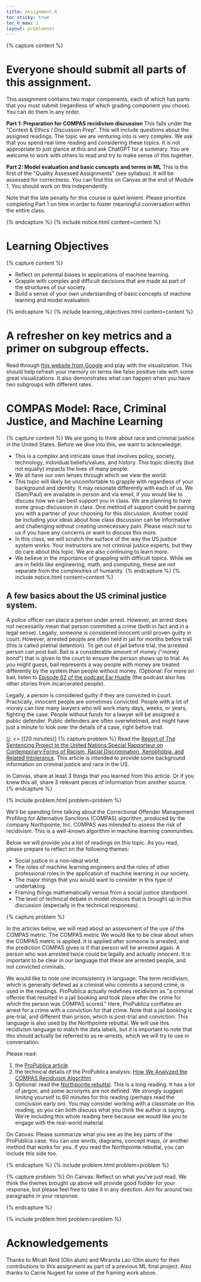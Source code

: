 ```yaml
---
title: Assignment 6
toc_sticky: true 
toc_h_max: 1
layout: problemset
---
```


{% capture content %}
# Everyone should submit all parts of this assignment.
This assignment contains two major components, each of which has parts that you must submit (regardless of which grading component you chose).
You can do them in any order.

**Part 1: Preparation for COMPAS recidivism discussion**
This falls under the "Context & Ethics / Discussion Prep". This will include questions about the assigned readings. The topic we are venturing into is very complex. We ask that you spend real time reading and considering these topics. It is not appropriate to just glance at this and ask ChatGPT for a summary. You are welcome to work with others to read and try to make sense of this together.

**Part 2: Model evaluation and basic concepts and terms in ML**
This is the first of the "Quality Assessed Assignments" (see syllabus). It will be assessed for correctness. You can find this on Canvas at the end of Module 1. You should work on this independently.

Note that the late penalty for this course is quiet lenient. Please prioritize completing Part 1 on time in order to foster meaningful conversation within the entire class. 

{% endcapture %}
{% include notice.html content=content %}


# Learning Objectives

{% capture content %}
* Reflect on potential biases in applications of machine learning.
* Grapple with complex and difficult decisions that are made as part of the structures of our society.
* Build a sense of your own understanding of basic concepts of machine learning and model evaluation.

{% endcapture %}
{% include learning_objectives.html content=content %}



# A refresher on key metrics and a primer on subgroup effects.

Read through [this website from Google](https://research.google.com/bigpicture/attacking-discrimination-in-ml/}) and play with the visualization. This should help refresh your memory on terms like false positive rate with some great visualizations. It also demonstrates what can happen when you have two subgroups with different rates.


# COMPAS Model: Race, Criminal Justice, and Machine Learning

{% capture content %}
We are going to think about race and criminal justice in the United States. Before we dive into this, we want to acknowledge:

* This is a complex and intricate issue that involves policy, society, technology, individual beliefs/values, and history. This topic directly (but not equally) impacts the lives of many people.
* We all have our own lenses through which we view the world.
* This topic will likely be uncomfortable to grapple with regardless of your background and identity. It may resonate differently with each of us. We (Sam/Paul) are available in person and via email, if you would like to discuss how we can best support you in class. We are planning to have some group discussion in class. One method of support could be pairing you with a partner of your choosing for this discussion. Another could be including your ideas about how class discussion can be informative and challenging without creating unnecessary pain. Please reach out to us if you have any concerns or want to discuss this more.
* In this class, we will scratch the surface of the way the US justice system works. Your instructors are not criminal justice experts, but they do care about this topic. We are also continuing to learn more.
* We believe in the importance of grappling with difficult topics. While we are in fields like engineering, math, and computing, these are not separate from the complexities of humanity.
{% endcapture %}
{% include notice.html content=content %}

## A few basics about the US criminal justice system. 

A police officer can place a person under arrest. However, an arrest does not necessarily mean that person committed a crime (both in fact and in a legal sense). Legally, someone is considered innocent until proven guilty in court. However, arrested people are often held in jail for months before trail (this is called pretrial detention). To get out of jail before trial, the arrested person can post bail. Bail is a considerable amount of money ("money bond") that is given to the court to ensure the person shows up to trial. As you might guess, bail represents a way people with money are treated differently by the system than people without money.  (Optional: For more on bail, listen to [Episode 62 of the podcast Ear Hustle](https://www.earhustlesq.com/episodes/2021/9/22/do-it-movin) (the podcast also has other stories from incarcerated people). 

Legally, a person is considered guilty if they are convicted in court. Practically, innocent people are sometimes convicted. People with a lot of money can hire many lawyers who will work many days, weeks, or years, fighting the case. People without funds for a lawyer will be assigned a public defender. Public defenders are often overwhelmed, and might have just a minute to look over the details of a case, right before trail.

[//]: <> [(20 minutes)] 
{% capture problem %}
Read the [Report of The Sentencing Project to the United Nations Special Rapporteur on Contemporary Forms of Racism, Racial Discrimination, Xenophobia, and Related Intolerance](https://www.sentencingproject.org/publications/un-report-on-racial-disparities/). This article is intended to provide some background information on criminal justice and race in the US. 

In Canvas, share at least 3 things that you learned from this article. Or if you knew this all, share 3 relevant pieces of information from another source.
{% endcapture %}

{% include problem.html problem=problem %}

We'll be spending time talking about the Correctional Offender Management Profiling for Alternative Sanctions (COMPAS) algorithm, produced by the company Northpointe, Inc. COMPAS was intended to assess the risk of recidivism. This is a well-known algorithm in machine learning communities. 

Below we will provide you a list of readings on this topic. As you read, please prepare to reflect on the following themes:
* Social justice in a non-ideal world.
* The roles of machine learning engineers and the roles of other professional roles in the application of machine learning in our society.
* The major things that you would want to consider in this type of undertaking.
* Framing things mathematically versus from a social justice standpoint.
* The level of technical debate in model choices that is brought up in this discussion (especially in the technical responses). 



[//]: <> (100 minutes)
{% capture problem %}

In the articles below, we will read about an assessment of the use of the COMPAS metric. The COMPAS metric  We would like to be clear about when the COMPAS metric is applied. It is applied after someone is arrested, and the prediction COMPAS gives is if that person will be arrested again. A person who was arrested twice could be legally and actually innocent. It is important to be clear in our language that these are arrested people, and not convicted criminals.

We would like to note one inconsistency in language: The term recidivism, which is generally defined as a criminal who commits a second crime, is used in the readings. ProPublica actually redefines recidivism as "a criminal offense that resulted in a jail booking and took place after the crime for which the person was COMPAS scored." Here, ProPublica conflates an arrest for a crime with a conviction for that crime. Note that a jail booking is pre-trial, and different than prison, which is post-trial and conviction. This language is also used by the Northpointe rebuttal. We will use this recidivism language to match the data labels, but it is important to note that this should actually be referred to as re-arrests, which we will try to use in conversation.

Please read: 
1. the [ProPublica article](https://www.propublica.org/article/machine-bias-risk-assessments-in-criminal-sentencing).
2. the technical details of the ProPublica analysis: [How We Analyzed the COMPAS Recidivism Algorithm](https://www.propublica.org/article/how-we-analyzed-the-compas-recidivism-algorithm)
3. Optional: read the [Northpointe rebuttal](https://drive.google.com/file/d/1SSbotzlsVkj4L2VhPC7R_XH0VBqOQsnT/view?usp=sharing). This is a long reading. It has a lot of jargon, and some acronyms are not defined. We strongly suggest limiting yourself to 60 minutes for this reading (perhaps read the conclusion early on). You may consider working with a classmate on this reading, so you can both discuss what you think the author is saying. We're including this whole reading here because we would like you to engage with the real-world material.

On Canvas: 
Please summarize what you see as the key parts of the ProPublica case. You can use words, diagrams, concept maps, or another method that works for you. If you read the Northpointe rebuttal, you can include this side too. 

{% endcapture %}
{% include problem.html problem=problem %}


{% capture problem %}
On Canvas:
Reflect on what you've just read.  We think the themes brought up above will provide good fodder for your response, but please feel free to take it in any direction.  Aim for around two paragraphs in your response.

{% endcapture %}

{% include problem.html problem=problem %}


# Acknowledgements 
Thanks to Micah Reid (Olin alum) and Miranda Lao (Olin alum) for their contributions to this assignment as part of a previous ML final project. Also thanks to Carrie Nugent for some of the framing work above.





